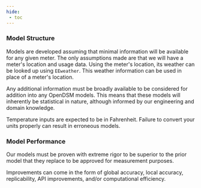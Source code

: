 ```yaml
---
hide:
 - toc
---
```


### Model Structure

Models are developed assuming that minimal information will be available for any given meter. The only assumptions made are that we will have a meter's location and usage data. Using the meter's location, its weather can be looked up using `EEweather`. This weather information can be used in place of a meter's location. 

Any additional information must be broadly available to be considered for addition into any OpenDSM models. This means that these models will inherently be statistical in nature, although informed by our engineering and domain knowledge.

Temperature inputs are expected to be in Fahrenheit. Failure to convert your units properly can result in erroneous models.

### Model Performance

Our models must be proven with extreme rigor to be superior to the prior model that they replace to be approved for measurement purposes. 

Improvements can come in the form of global accuracy, local accuracy, replicability, API improvements, and/or computational efficiency.